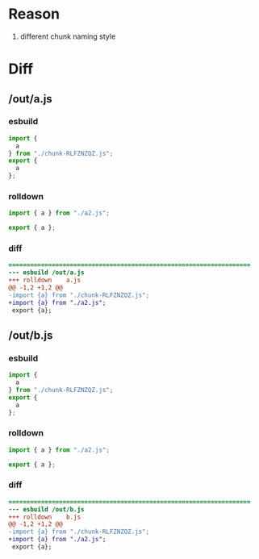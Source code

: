 # Reason
1. different chunk naming style
# Diff
## /out/a.js
### esbuild
```js
import {
  a
} from "./chunk-RLFZNZQZ.js";
export {
  a
};
```
### rolldown
```js
import { a } from "./a2.js";

export { a };
```
### diff
```diff
===================================================================
--- esbuild	/out/a.js
+++ rolldown	a.js
@@ -1,2 +1,2 @@
-import {a} from "./chunk-RLFZNZQZ.js";
+import {a} from "./a2.js";
 export {a};

```
## /out/b.js
### esbuild
```js
import {
  a
} from "./chunk-RLFZNZQZ.js";
export {
  a
};
```
### rolldown
```js
import { a } from "./a2.js";

export { a };
```
### diff
```diff
===================================================================
--- esbuild	/out/b.js
+++ rolldown	b.js
@@ -1,2 +1,2 @@
-import {a} from "./chunk-RLFZNZQZ.js";
+import {a} from "./a2.js";
 export {a};

```